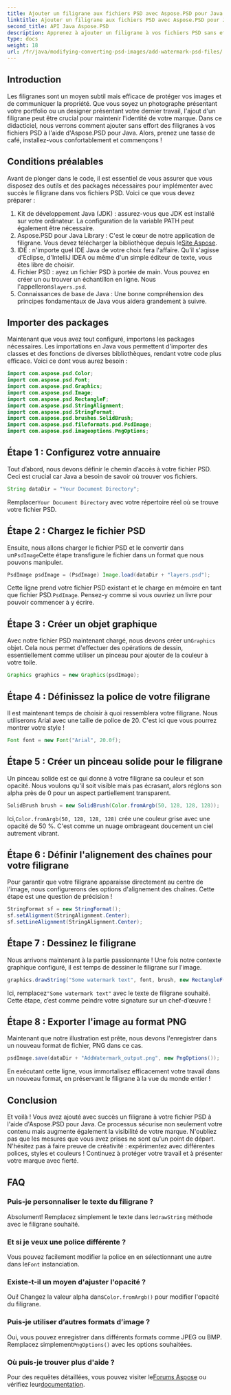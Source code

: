 ```yaml
---
title: Ajouter un filigrane aux fichiers PSD avec Aspose.PSD pour Java
linktitle: Ajouter un filigrane aux fichiers PSD avec Aspose.PSD pour Java
second_title: API Java Aspose.PSD
description: Apprenez à ajouter un filigrane à vos fichiers PSD sans effort à l'aide d'Aspose.PSD pour Java. Protégez vos images avec un guide simple étape par étape.
type: docs
weight: 18
url: /fr/java/modifying-converting-psd-images/add-watermark-psd-files/
---
```

## Introduction
Les filigranes sont un moyen subtil mais efficace de protéger vos images et de communiquer la propriété. Que vous soyez un photographe présentant votre portfolio ou un designer présentant votre dernier travail, l'ajout d'un filigrane peut être crucial pour maintenir l'identité de votre marque. Dans ce didacticiel, nous verrons comment ajouter sans effort des filigranes à vos fichiers PSD à l'aide d'Aspose.PSD pour Java. Alors, prenez une tasse de café, installez-vous confortablement et commençons !
## Conditions préalables
Avant de plonger dans le code, il est essentiel de vous assurer que vous disposez des outils et des packages nécessaires pour implémenter avec succès le filigrane dans vos fichiers PSD. Voici ce que vous devez préparer :
1. Kit de développement Java (JDK) : assurez-vous que JDK est installé sur votre ordinateur. La configuration de la variable PATH peut également être nécessaire.
2. Aspose.PSD pour Java Library : C'est le cœur de notre application de filigrane. Vous devez télécharger la bibliothèque depuis le[Site Aspose](https://releases.aspose.com/psd/java/).
3. IDE : n'importe quel IDE Java de votre choix fera l'affaire. Qu'il s'agisse d'Eclipse, d'IntelliJ IDEA ou même d'un simple éditeur de texte, vous êtes libre de choisir.
4.  Fichier PSD : ayez un fichier PSD à portée de main. Vous pouvez en créer un ou trouver un échantillon en ligne. Nous l'appellerons`layers.psd`.
5. Connaissances de base de Java : Une bonne compréhension des principes fondamentaux de Java vous aidera grandement à suivre.
## Importer des packages
Maintenant que vous avez tout configuré, importons les packages nécessaires. Les importations en Java vous permettent d'importer des classes et des fonctions de diverses bibliothèques, rendant votre code plus efficace. Voici ce dont vous aurez besoin :
```java
import com.aspose.psd.Color;
import com.aspose.psd.Font;
import com.aspose.psd.Graphics;
import com.aspose.psd.Image;
import com.aspose.psd.RectangleF;
import com.aspose.psd.StringAlignment;
import com.aspose.psd.StringFormat;
import com.aspose.psd.brushes.SolidBrush;
import com.aspose.psd.fileformats.psd.PsdImage;
import com.aspose.psd.imageoptions.PngOptions;
```
## Étape 1 : Configurez votre annuaire
Tout d’abord, nous devons définir le chemin d’accès à votre fichier PSD. Ceci est crucial car Java a besoin de savoir où trouver vos fichiers. 
```java
String dataDir = "Your Document Directory";
```
 Remplacer`Your Document Directory` avec votre répertoire réel où se trouve votre fichier PSD.
## Étape 2 : Chargez le fichier PSD
 Ensuite, nous allons charger le fichier PSD et le convertir dans un`PsdImage`Cette étape transfigure le fichier dans un format que nous pouvons manipuler.
```java
PsdImage psdImage = (PsdImage) Image.load(dataDir + "layers.psd");
```
 Cette ligne prend votre fichier PSD existant et le charge en mémoire en tant que fichier PSD.`PsdImage`. Pensez-y comme si vous ouvriez un livre pour pouvoir commencer à y écrire.
## Étape 3 : Créer un objet graphique
 Avec notre fichier PSD maintenant chargé, nous devons créer un`Graphics` objet. Cela nous permet d'effectuer des opérations de dessin, essentiellement comme utiliser un pinceau pour ajouter de la couleur à votre toile.
```java
Graphics graphics = new Graphics(psdImage);
```
## Étape 4 : Définissez la police de votre filigrane
Il est maintenant temps de choisir à quoi ressemblera votre filigrane. Nous utiliserons Arial avec une taille de police de 20. C'est ici que vous pourrez montrer votre style !
```java
Font font = new Font("Arial", 20.0f);
```
## Étape 5 : Créer un pinceau solide pour le filigrane
Un pinceau solide est ce qui donne à votre filigrane sa couleur et son opacité. Nous voulons qu'il soit visible mais pas écrasant, alors réglons son alpha près de 0 pour un aspect partiellement transparent.
```java
SolidBrush brush = new SolidBrush(Color.fromArgb(50, 128, 128, 128));
```
 Ici,`Color.fromArgb(50, 128, 128, 128)` crée une couleur grise avec une opacité de 50 %. C'est comme un nuage ombrageant doucement un ciel autrement vibrant.
## Étape 6 : Définir l'alignement des chaînes pour votre filigrane
Pour garantir que votre filigrane apparaisse directement au centre de l'image, nous configurerons des options d'alignement des chaînes. Cette étape est une question de précision !
```java
StringFormat sf = new StringFormat();
sf.setAlignment(StringAlignment.Center);
sf.setLineAlignment(StringAlignment.Center);
```
## Étape 7 : Dessinez le filigrane
Nous arrivons maintenant à la partie passionnante ! Une fois notre contexte graphique configuré, il est temps de dessiner le filigrane sur l'image.
```java
graphics.drawString("Some watermark text", font, brush, new RectangleF(0, 0, psdImage.getWidth(), psdImage.getHeight()), sf);
```
 Ici, remplacez`"Some watermark text"` avec le texte de filigrane souhaité. Cette étape, c’est comme peindre votre signature sur un chef-d’œuvre !
## Étape 8 : Exporter l'image au format PNG
Maintenant que notre illustration est prête, nous devons l'enregistrer dans un nouveau format de fichier, PNG dans ce cas. 
```java
psdImage.save(dataDir + "AddWatermark_output.png", new PngOptions());
```
En exécutant cette ligne, vous immortalisez efficacement votre travail dans un nouveau format, en préservant le filigrane à la vue du monde entier !
## Conclusion
Et voilà ! Vous avez ajouté avec succès un filigrane à votre fichier PSD à l'aide d'Aspose.PSD pour Java. Ce processus sécurise non seulement votre contenu mais augmente également la visibilité de votre marque. N'oubliez pas que les mesures que vous avez prises ne sont qu'un point de départ. N'hésitez pas à faire preuve de créativité : expérimentez avec différentes polices, styles et couleurs ! Continuez à protéger votre travail et à présenter votre marque avec fierté. 
## FAQ
### Puis-je personnaliser le texte du filigrane ?
 Absolument! Remplacez simplement le texte dans le`drawString` méthode avec le filigrane souhaité.
### Et si je veux une police différente ?
 Vous pouvez facilement modifier la police en en sélectionnant une autre dans le`Font` instanciation.
### Existe-t-il un moyen d'ajuster l'opacité ?
 Oui! Changez la valeur alpha dans`Color.fromArgb()` pour modifier l'opacité du filigrane.
### Puis-je utiliser d’autres formats d’image ?
 Oui, vous pouvez enregistrer dans différents formats comme JPEG ou BMP. Remplacez simplement`PngOptions()` avec les options souhaitées.
### Où puis-je trouver plus d'aide ?
 Pour des requêtes détaillées, vous pouvez visiter le[Forums Aspose](https://forum.aspose.com/c/psd/34) ou vérifiez leur[documentation](https://reference.aspose.com/psd/java/).